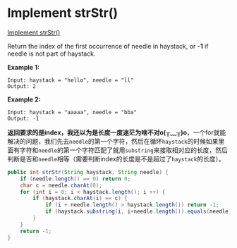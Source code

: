 
# Implement strStr()

[Implement strStr()](https://leetcode.com/problems/implement-strstr/)

Return the index of the first occurrence of needle in haystack, or **-1** if needle is not part of haystack.

**Example 1:**

```
Input: haystack = "hello", needle = "ll"
Output: 2
```

**Example 2:**

```
Input: haystack = "aaaaa", needle = "bba"
Output: -1
```

**返回要求的是index，我还以为是长度一度迷茫为啥不对o(╥﹏╥)o**，一个for就能解决的问题，我们先去`needle`的第一个字符，然后在循环`haystack`的时候如果里面有字符和`needle`的第一个字符匹配了就用`substring`来接取相对应的长度，然后判断是否和`needle`相等（需要判断index的长度是不是超过了`haystack`的长度）。

```java
public int strStr(String haystack, String needle) {
    if (needle.length() == 0) return 0;
    char c = needle.charAt(0);
    for (int i = 0; i < haystack.length(); i ++) {
        if (haystack.charAt(i) == c) {
            if (i + needle.length() > haystack.length()) return -1;
            if (haystack.substring(i, i+needle.length()).equals(needle)) return i;
        }
    }
    return -1;
}
```
